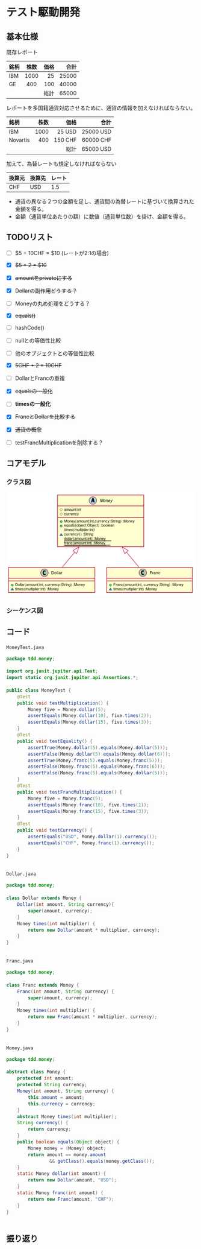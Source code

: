   
  
# テスト駆動開発
  
  
  
## 基本仕様
  
  
  
既存レポート
  
|銘柄|株数|価格|合計|
|:---- |:----:|----:|----:|
|IBM |1000|25  |25000|
|GE  |400 |100 |40000|
|    |    |総計 |65000|
  
レポートを多国籍通貨対応させるために、通貨の情報を加えなければならない。
  
|銘柄       |株数  |価格  |合計  |
|:----     |----:|----:|----:|
|IBM       |1000|25 USD  |25000 USD|
|Novartis  |400 |150 CHF |60000 CHF|
|          |    |総計 |65000 USD|
  
加えて、為替レートも規定しなければならない
  
|換算元|換算先|レート|
|:----|:----|:----|
|CHF|USD|1.5|
  
+ 通貨の異なる２つの金額を足し、通貨間の為替レートに基づいて換算された金額を得る。
+ 金額（通貨単位あたりの額）に数値（通貨単位数）を掛け、金額を得る。
  
## TODOリスト
  
  
+ [ ] \$5 + 10CHF = \$10 (レートが2:1の場合)
+ [x] ~~\$5 * 2 = \$10~~
+ [x] ~~amountをprivateにする~~
+ [x] ~~Dollarの副作用どうする？~~
+ [ ] Moneyの丸め処理をどうする？
+ [x] ~~equals()~~
+ [ ] hashCode()
+ [ ] nullとの等価性比較
+ [ ] 他のオブジェクトとの等価性比較
+ [x] ~~5CHF + 2 = 10CHF~~
+ [ ] DollarとFrancの重複
+ [x] ~~equalsの一般化~~
+ [ ] **timesの一般化**
+ [x] ~~FrancとDollarを比較する~~
+ [x] ~~通貨の概念~~
+ [ ] testFrancMultiplicationを削除する？
  
  
## コアモデル
  
### クラス図
  

![](./assets/7c580b1af72c869ebe79e0b497e0cac00.png?0.5966807160020748)  
### シーケンス図
  
  
## コード
  
`MoneyTest.java`
```java
package tdd.money;
  
import org.junit.jupiter.api.Test;
import static org.junit.jupiter.api.Assertions.*;
  
public class MoneyTest {
    @Test
    public void testMultiplication() {
        Money five = Money.dollar(5);
        assertEquals(Money.dollar(10), five.times(2));
        assertEquals(Money.dollar(15), five.times(3));
    }
    @Test
    public void testEquality() {
        assertTrue(Money.dollar(5).equals(Money.dollar(5)));
        assertFalse(Money.dollar(5).equals(Money.dollar(6)));
        assertTrue(Money.franc(5).equals(Money.franc(5)));
        assertFalse(Money.franc(5).equals(Money.franc(6)));
        assertFalse(Money.franc(5).equals(Money.dollar(5)));
    }
    @Test
    public void testFrancMultiplication() {
        Money five = Money.franc(5);
        assertEquals(Money.franc(10), five.times(2));
        assertEquals(Money.franc(15), five.times(3));
    }
    @Test
    public void testCurrency() {
        assertEquals("USD", Money.dollar(1).currency());
        assertEquals("CHF", Money.franc(1).currency());
    }
}
  
```  
  
`Dollar.java`
```java
package tdd.money;
  
class Dollar extends Money {
    Dollar(int amount, String currency){
        super(amount, currency);
    }
    Money times(int multiplier) {
        return new Dollar(amount * multiplier, currency);
    }
}
  
```  
  
`Franc.java`
```java
package tdd.money;
  
class Franc extends Money {
    Franc(int amount, String currency) {
        super(amount, currency);
    }
    Money times(int multiplier) {
        return new Franc(amount * multiplier, currency);
    }
}
  
```  
  
`Money.java`
```java
package tdd.money;
  
abstract class Money {
    protected int amount;
    protected String currency;
    Money(int amount, String currency) {
        this.amount = amount;
        this.currency = currency;
    }
    abstract Money times(int multiplier);
    String currency() {
        return currency;
    }
    public boolean equals(Object object) {
        Money money = (Money) object;
        return amount == money.amount
                && getClass().equals(money.getClass());
    }
    static Money dollar(int amount) {
        return new Dollar(amount, "USD");
    }
    static Money franc(int amount) {
        return new Franc(amount, "CHF");
    }
}
  
```  
  
## 振り返り
  
  